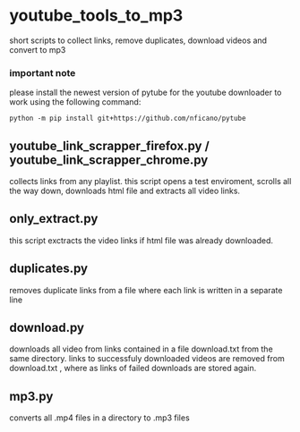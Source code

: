 # youtube_tools_to_mp3
short scripts to collect links, remove duplicates, download videos and convert to mp3

### important note
please install the newest version of pytube for the youtube downloader to work using the following command:
```
python -m pip install git+https://github.com/nficano/pytube
```

## youtube_link_scrapper_firefox.py / youtube_link_scrapper_chrome.py
collects links from any playlist. this script opens a test enviroment, scrolls all the way down, downloads html file and extracts all video links.

## only_extract.py
this script exctracts the video links if html file was already downloaded.

## duplicates.py
removes duplicate links from a file where each link is written in a separate line

## download.py
downloads all video from links contained in a file download.txt from the same directory. links to successfuly downloaded videos are removed from download.txt , where as links of failed downloads are stored again.

## mp3.py
converts all .mp4 files in a directory to .mp3 files
